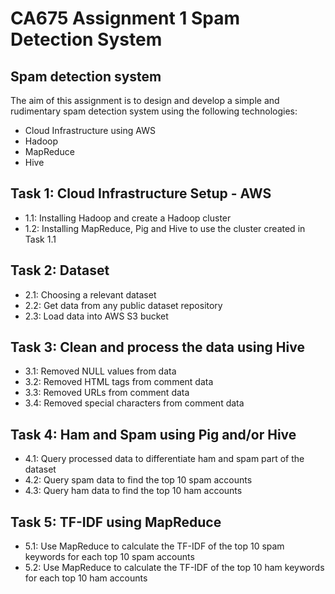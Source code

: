 # CA675 Assignment 1 Spam Detection System


## Spam detection system

The aim of this assignment is to design and develop a simple and rudimentary spam detection
system using the following technologies:

- Cloud Infrastructure using AWS
- Hadoop
- MapReduce
- Hive

## Task 1: Cloud Infrastructure Setup - AWS

- 1.1: Installing Hadoop and create a Hadoop cluster
- 1.2: Installing MapReduce, Pig and Hive to use the cluster created in Task 1.1

## Task 2: Dataset

- 2.1: Choosing a relevant dataset 
- 2.2: Get data from any public dataset repository
- 2.3: Load data into AWS S3 bucket

## Task 3: Clean and process the data using Hive

- 3.1: Removed NULL values from data
- 3.2: Removed HTML tags from comment data
- 3.3: Removed URLs from comment data
- 3.4: Removed special characters from comment data

## Task 4: Ham and Spam using Pig and/or Hive

- 4.1: Query processed data to differentiate ham and spam part of the dataset
- 4.2: Query spam data to find the top 10 spam accounts
- 4.3: Query ham data to find the top 10 ham accounts

## Task 5: TF-IDF using MapReduce

- 5.1: Use MapReduce to calculate the TF-IDF of the top 10 spam keywords for each top
10 spam accounts
- 5.2: Use MapReduce to calculate the TF-IDF of the top 10 ham keywords for each top
10 ham accounts
